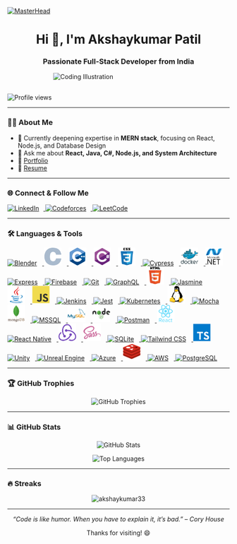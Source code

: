 [![MasterHead](https://firebasestorage.googleapis.com/v0/b/flexi-coding.appspot.com/o/dempgi7-520f8d5f-63d4-4453-8822-dbc149ae27f8.gif?alt=media&token=91c0c7b2-93c3-4029-b011-1a8703c5730d)](https://rishavchanda.io)

<h1 align="center">Hi 👋, I'm Akshaykumar Patil</h1>
<h3 align="center">Passionate Full-Stack Developer from India</h3>

<img align="right" alt="Coding Illustration" width="400" style="margin-left: 20px; margin-bottom: 30px;" src="https://cdn.dribbble.com/users/1162077/screenshots/3848914/programmer.gif" />

<p align="left">
<img src="https://komarev.com/ghpvc/?username=akshaykumar33&label=Profile%20views&color=0e75b6&style=flat" alt="Profile views" />
</p>

---

### 👨‍💻 About Me
- 🌱 Currently deepening expertise in **MERN stack**, focusing on React, Node.js, and Database Design  
- 💬 Ask me about **React, Java, C#, Node.js, and System Architecture**  
- 🔗 [Portfolio](https://www.crio.do/learn/portfolio/akshaykumarpatil33/)  
- 📄 [Resume](https://drive.google.com/file/d/1D0yM35shJIDHKfwc5K5AAmSqyxor2ZhT/view?usp=sharing)

---

### 🌐 Connect & Follow Me
<p align="left">
  <a href="https://linkedin.com/in/akshaykumarpatil" target="_blank" rel="noopener" title="LinkedIn Profile">
    <img src="https://raw.githubusercontent.com/rahuldkjain/github-profile-readme-generator/master/src/images/icons/Social/linked-in-alt.svg" alt="LinkedIn" height="30" width="40" style="margin-right:10px;"/>
  </a>
  <a href="https://codeforces.com/profile/akshaykumarpatil33" target="_blank" rel="noopener" title="Codeforces Profile">
    <img src="https://raw.githubusercontent.com/rahuldkjain/github-profile-readme-generator/master/src/images/icons/Social/codeforces.svg" alt="Codeforces" height="30" width="40" style="margin-right:10px;"/>
  </a>
  <a href="https://leetcode.com/akshaykumarpatil33" target="_blank" rel="noopener" title="LeetCode Profile">
    <img src="https://raw.githubusercontent.com/rahuldkjain/github-profile-readme-generator/master/src/images/icons/Social/leet-code.svg" alt="LeetCode" height="30" width="40" style="margin-right:10px;"/>
  </a>
</p>

---

### 🛠️ Languages & Tools
<p align="left">
  <a href="https://www.blender.org/" target="_blank" rel="noopener" title="Blender">
    <img src="https://download.blender.org/branding/community/blender_community_badge_white.svg" alt="Blender" width="40" height="40" style="margin-right:12px;"/>
  </a>
  <a href="https://www.cprogramming.com/" target="_blank" rel="noopener" title="C Programming">
    <img src="https://raw.githubusercontent.com/devicons/devicon/master/icons/c/c-original.svg" alt="C" width="40" height="40" style="margin-right:12px;"/>
  </a>
  <a href="https://www.w3schools.com/cpp/" target="_blank" rel="noopener" title="C++">
    <img src="https://raw.githubusercontent.com/devicons/devicon/master/icons/cplusplus/cplusplus-original.svg" alt="C++" width="40" height="40" style="margin-right:12px;"/>
  </a>
  <a href="https://www.w3schools.com/cs/" target="_blank" rel="noopener" title="C#">
    <img src="https://raw.githubusercontent.com/devicons/devicon/master/icons/csharp/csharp-original.svg" alt="C#" width="40" height="40" style="margin-right:12px;"/>
  </a>
  <a href="https://www.w3schools.com/css/" target="_blank" rel="noopener" title="CSS3">
    <img src="https://raw.githubusercontent.com/devicons/devicon/master/icons/css3/css3-original-wordmark.svg" alt="CSS3" width="40" height="40" style="margin-right:12px;"/>
  </a>
  <a href="https://www.cypress.io" target="_blank" rel="noopener" title="Cypress">
    <img src="https://cdn.jsdelivr.net/gh/devicons/devicon@latest/icons/cypressio/cypressio-original.svg" alt="Cypress" width="40" height="40" style="margin-right:12px;"/>
  </a>
  <a href="https://www.docker.com/" target="_blank" rel="noopener" title="Docker">
    <img src="https://raw.githubusercontent.com/devicons/devicon/master/icons/docker/docker-original-wordmark.svg" alt="Docker" width="40" height="40" style="margin-right:12px;"/>
  </a>
  <a href="https://dotnet.microsoft.com/" target="_blank" rel="noopener" title=".NET">
    <img src="https://raw.githubusercontent.com/devicons/devicon/master/icons/dot-net/dot-net-original-wordmark.svg" alt=".NET" width="40" height="40" style="margin-right:12px;"/>
  </a>
  <a href="https://expressjs.com" target="_blank" rel="noopener" title="Express.js">
    <img src="https://cdn.jsdelivr.net/gh/devicons/devicon@latest/icons/express/express-original.svg" alt="Express" width="40" height="40" style="margin-right:12px;"/>
  </a>
  <a href="https://firebase.google.com/" target="_blank" rel="noopener" title="Firebase">
    <img src="https://www.vectorlogo.zone/logos/firebase/firebase-icon.svg" alt="Firebase" width="40" height="40" style="margin-right:12px;"/>
  </a>
  <a href="https://git-scm.com/" target="_blank" rel="noopener" title="Git">
    <img src="https://www.vectorlogo.zone/logos/git-scm/git-scm-icon.svg" alt="Git" width="40" height="40" style="margin-right:12px;"/>
  </a>
  <a href="https://graphql.org" target="_blank" rel="noopener" title="GraphQL">
    <img src="https://www.vectorlogo.zone/logos/graphql/graphql-icon.svg" alt="GraphQL" width="40" height="40" style="margin-right:12px;"/>
  </a>
  <a href="https://www.w3.org/html/" target="_blank" rel="noopener" title="HTML5">
    <img src="https://raw.githubusercontent.com/devicons/devicon/master/icons/html5/html5-original-wordmark.svg" alt="HTML5" width="40" height="40" style="margin-right:12px;"/>
  </a>
  <a href="https://jasmine.github.io/" target="_blank" rel="noopener" title="Jasmine">
    <img src="https://www.vectorlogo.zone/logos/jasmine/jasmine-icon.svg" alt="Jasmine" width="40" height="40" style="margin-right:12px;"/>
  </a>
  <a href="https://www.java.com" target="_blank" rel="noopener" title="Java">
    <img src="https://raw.githubusercontent.com/devicons/devicon/master/icons/java/java-original.svg" alt="Java" width="40" height="40" style="margin-right:12px;"/>
  </a>
  <a href="https://developer.mozilla.org/en-US/docs/Web/JavaScript" target="_blank" rel="noopener" title="JavaScript">
    <img src="https://raw.githubusercontent.com/devicons/devicon/master/icons/javascript/javascript-original.svg" alt="JavaScript" width="40" height="40" style="margin-right:12px;"/>
  </a>
  <a href="https://www.jenkins.io" target="_blank" rel="noopener" title="Jenkins">
    <img src="https://www.vectorlogo.zone/logos/jenkins/jenkins-icon.svg" alt="Jenkins" width="40" height="40" style="margin-right:12px;"/>
  </a>
  <a href="https://jestjs.io" target="_blank" rel="noopener" title="Jest">
    <img src="https://www.vectorlogo.zone/logos/jestjsio/jestjsio-icon.svg" alt="Jest" width="40" height="40" style="margin-right:12px;"/>
  </a>
  <a href="https://kubernetes.io" target="_blank" rel="noopener" title="Kubernetes">
    <img src="https://www.vectorlogo.zone/logos/kubernetes/kubernetes-icon.svg" alt="Kubernetes" width="40" height="40" style="margin-right:12px;"/>
  </a>
  <a href="https://www.linux.org/" target="_blank" rel="noopener" title="Linux">
    <img src="https://raw.githubusercontent.com/devicons/devicon/master/icons/linux/linux-original.svg" alt="Linux" width="40" height="40" style="margin-right:12px;"/>
  </a>
  <a href="https://mochajs.org" target="_blank" rel="noopener" title="Mocha">
    <img src="https://www.vectorlogo.zone/logos/mochajs/mochajs-icon.svg" alt="Mocha" width="40" height="40" style="margin-right:12px;"/>
  </a>
  <a href="https://www.mongodb.com/" target="_blank" rel="noopener" title="MongoDB">
    <img src="https://raw.githubusercontent.com/devicons/devicon/master/icons/mongodb/mongodb-original-wordmark.svg" alt="MongoDB" width="40" height="40" style="margin-right:12px;"/>
  </a>
  <a href="https://www.microsoft.com/en-us/sql-server" target="_blank" rel="noopener" title="Microsoft SQL Server">
    <img src="https://www.svgrepo.com/show/303229/microsoft-sql-server-logo.svg" alt="MSSQL" width="40" height="40" style="margin-right:12px;"/>
  </a>
  <a href="https://www.mysql.com/" target="_blank" rel="noopener" title="MySQL">
    <img src="https://raw.githubusercontent.com/devicons/devicon/master/icons/mysql/mysql-original-wordmark.svg" alt="MySQL" width="40" height="40" style="margin-right:12px;"/>
  </a>
  <a href="https://nodejs.org" target="_blank" rel="noopener" title="Node.js">
    <img src="https://raw.githubusercontent.com/devicons/devicon/master/icons/nodejs/nodejs-original-wordmark.svg" alt="Node.js" width="40" height="40" style="margin-right:12px;"/>
  </a>
  <a href="https://postman.com" target="_blank" rel="noopener" title="Postman">
    <img src="https://www.vectorlogo.zone/logos/getpostman/getpostman-icon.svg" alt="Postman" width="40" height="40" style="margin-right:12px;"/>
  </a>
  <a href="https://reactjs.org/" target="_blank" rel="noopener" title="React">
    <img src="https://raw.githubusercontent.com/devicons/devicon/master/icons/react/react-original-wordmark.svg" alt="React" width="40" height="40" style="margin-right:12px;"/>
  </a>
  <a href="https://reactnative.dev/" target="_blank" rel="noopener" title="React Native">
    <img src="https://reactnative.dev/img/header_logo.svg" alt="React Native" width="40" height="40" style="margin-right:12px;"/>
  </a>
  <a href="https://redux.js.org" target="_blank" rel="noopener" title="Redux">
    <img src="https://raw.githubusercontent.com/devicons/devicon/master/icons/redux/redux-original.svg" alt="Redux" width="40" height="40" style="margin-right:12px;"/>
  </a>
  <a href="https://sass-lang.com" target="_blank" rel="noopener" title="Sass">
    <img src="https://raw.githubusercontent.com/devicons/devicon/master/icons/sass/sass-original.svg" alt="Sass" width="40" height="40" style="margin-right:12px;"/>
  </a>
  <a href="https://www.sqlite.org/" target="_blank" rel="noopener" title="SQLite">
    <img src="https://www.vectorlogo.zone/logos/sqlite/sqlite-icon.svg" alt="SQLite" width="40" height="40" style="margin-right:12px;"/>
  </a>
  <a href="https://tailwindcss.com/" target="_blank" rel="noopener" title="Tailwind CSS">
    <img src="https://www.vectorlogo.zone/logos/tailwindcss/tailwindcss-icon.svg" alt="Tailwind CSS" width="40" height="40" style="margin-right:12px;"/>
  </a>
  <a href="https://www.typescriptlang.org/" target="_blank" rel="noopener" title="TypeScript">
    <img src="https://raw.githubusercontent.com/devicons/devicon/master/icons/typescript/typescript-original.svg" alt="TypeScript" width="40" height="40" style="margin-right:12px;"/>
  </a>
  <a href="https://unity.com/" target="_blank" rel="noopener" title="Unity">
    <img src="https://cdn.jsdelivr.net/gh/devicons/devicon@latest/icons/unity/unity-original.svg" alt="Unity" width="40" height="40" style="margin-right:12px;"/>
  </a>
  <a href="https://unrealengine.com/" target="_blank" rel="noopener" title="Unreal Engine">
    <img src="https://cdn.jsdelivr.net/gh/devicons/devicon@latest/icons/unrealengine/unrealengine-original.svg" alt="Unreal Engine" width="40" height="40" style="margin-right:12px;"/>
  </a>
  <a href="https://azure.microsoft.com/" target="_blank" rel="noopener" title="Microsoft Azure">
  <img src="https://cdn.jsdelivr.net/gh/devicons/devicon@latest/icons/azure/azure-original.svg" alt="Azure" width="40" height="40" style="margin-right:12px;" />
</a>

<a href="https://redis.io" target="_blank" rel="noopener" title="Redis">
  <img src="https://raw.githubusercontent.com/devicons/devicon/master/icons/redis/redis-original.svg" alt="Redis" width="40" height="40" style="margin-right:12px;" />
</a>

<a href="https://aws.amazon.com" target="_blank" rel="noopener" title="Amazon Web Services (AWS)">
  <img src="https://cdn.jsdelivr.net/gh/devicons/devicon@latest/icons/amazonwebservices/amazonwebservices-plain-wordmark.svg" alt="AWS" width="40" height="40" style="margin-right:12px;" />
</a>
<a href="https://www.postgresql.org" target="_blank" rel="noopener" title="PostgreSQL">
  <img src="https://cdn.jsdelivr.net/gh/devicons/devicon/icons/postgresql/postgresql-original.svg" alt="PostgreSQL" width="40" height="40" style="margin-right:12px;" />
</a>

</p>

---

### 🏆 GitHub Trophies
<p align="center">
  <img src="https://github-profile-trophy.vercel.app/?username=akshaykumar33&theme=darkhub&no-frame=true&margin-w=10" alt="GitHub Trophies" />
</p>

---

### 📊 GitHub Stats
<p align="center">
  <img src="https://github-readme-stats.vercel.app/api?username=akshaykumar33&show_icons=true&theme=radical&hide_border=true" alt="GitHub Stats" />
</p>
<p align="center">
  <img src="https://github-readme-stats.vercel.app/api/top-langs/?username=akshaykumar33&layout=compact&theme=radical&hide_border=true" alt="Top Languages" />
</p>

---

### 🔥 Streaks
<p align="center">
  <img  src="https://github-readme-streak-stats.herokuapp.com/?user=akshaykumar33&" alt="akshaykumar33" />
</p>

---

<p align="center">
  <em>“Code is like humor. When you have to explain it, it’s bad.” – Cory House</em>
</p>

<p align="center">
  Thanks for visiting! 😄
</p>
